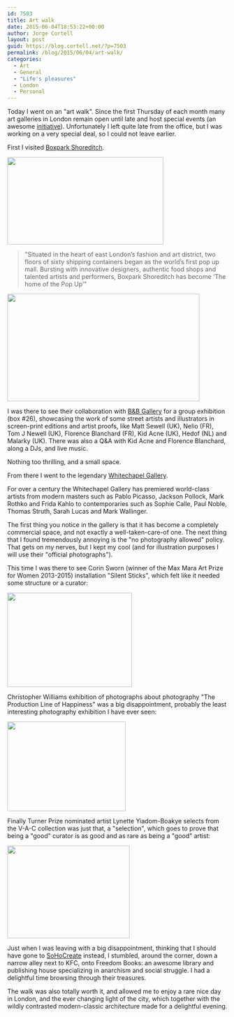 ```yaml
---
id: 7503
title: Art walk
date: 2015-06-04T18:53:22+00:00
author: Jorge Cortell
layout: post
guid: https://blog.cortell.net/?p=7503
permalink: /blog/2015/06/04/art-walk/
categories:
  - Art
  - General
  - "Life's pleasures"
  - London
  - Personal
---
```

Today I went on an "art walk". Since the first Thursday of each month many art galleries in London remain open until late and host special events (an awesome <a href="https://www.whitechapelgallery.org/first-thursdays/" target="_blank">initiative</a>). Unfortunately I left quite late from the office, but I was working on a very special deal, so I could not leave earlier.

First I visited <a href="https://www.boxpark.co.uk/" target="_blank">Boxpark Shoreditch</a>.

<img class="aligncenter" src="https://www.whitechapelgallery.org/wp-content/uploads/2015/01/boxparl.jpg" alt="" width="357" height="200" />

> "Situated in the heart of east London’s fashion and art district, two floors of sixty shipping containers began as the world’s first pop up mall. Bursting with innovative designers, authentic food shops and talented artists and performers, Boxpark Shoreditch has become ‘The home of the Pop Up’"

<img class="aligncenter" src="https://www.whitechapelgallery.org/wp-content/uploads/2015/05/Boxpark-FT-Listing-June-2015-1170x655.jpg" alt="" width="440" height="246" />

I was there to see their collaboration with <a href="https://www.bandbgallery.com/" target="_blank">B&B Gallery</a> for a group exhibition (box #26), showcasing the work of some street artists and illustrators in screen-print editions and artist proofs, like Matt Sewell (UK), Nelio (FR), Tom J Newell (UK), Florence Blanchard (FR), Kid Acne (UK), Hedof (NL) and Malarky (UK). There was also a Q&A with Kid Acne and Florence Blanchard, along a DJs, and live music.

Nothing too thrilling, and a small space.

From there I went to the legendary <a href="https://www.whitechapelgallery.org/" target="_blank">Whitechapel Gallery</a>.

For over a century the Whitechapel Gallery has premiered world-class artists from modern masters such as Pablo Picasso, Jackson Pollock, Mark Rothko and Frida Kahlo to contemporaries such as Sophie Calle, Paul Noble, Thomas Struth, Sarah Lucas and Mark Wallinger.

The first thing you notice in the gallery is that it has become a completely commercial space, and not exactly a well-taken-care-of one. The next thing that I found tremendously annoying is the "no photography allowed" policy. That gets on my nerves, but I kept my cool (and for illustration purposes I will use their "official photographs").

This time I was there to see Corin Sworn (winner of the Max Mara Art Prize for Women 2013-2015) installation "Silent Sticks", which felt like it needed some structure or a curator:

<img class="aligncenter" src="https://www.whitechapelgallery.org/wp-content/uploads/2014/07/Max-Mara-Corwin-Sworn-cropped-370x280.jpg" alt="" width="285" height="216" />

Christopher Williams exhibition of photographs about photography "The Production Line of Happiness" was a big disappointment, probably the least interesting photography exhibition I have ever seen:

<img class="aligncenter" src="https://www.whitechapelgallery.org/wp-content/uploads/2014/07/2005-Meiko-laughing_Bernd_small-370x280.jpg" alt="" width="271" height="205" />

Finally Turner Prize nominated artist Lynette Yiadom-Boakye selects from the V-A-C collection was just that, a "selection", which goes to prove that being a "good" curator is as good and as rare as being a "good" artist:

<img class="aligncenter" src="https://www.whitechapelgallery.org/wp-content/uploads/2015/03/FT-Listing_WhitechapelApril-2015-370x280.jpg" alt="" width="280" height="212" />

Just when I was leaving with a big disappointment, thinking that I should have gone to <a href="https://sohocreate.co.uk/" target="_blank">SoHoCreate</a> instead, I stumbled, around the corner, down a narrow alley next to KFC, onto Freedom Books: an awesome library and publishing house specializing in anarchism and social struggle. I had a delightful time browsing through their treasures.

The walk was also totally worth it, and allowed me to enjoy a rare nice day in London, and the ever changing light of the city, which together with the wildly contrasted modern-classic architecture made for a delightful evening.